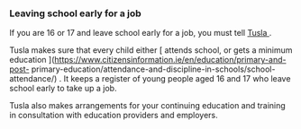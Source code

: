 ###  Leaving school early for a job

If you are 16 or 17 and leave school early for a job, you must tell [ Tusla
](http://www.tusla.ie/) .

Tusla makes sure that every child either [ attends school, or gets a minimum
education ](https://www.citizensinformation.ie/en/education/primary-and-post-
primary-education/attendance-and-discipline-in-schools/school-attendance/) .
It keeps a register of young people aged 16 and 17 who leave school early to
take up a job.

Tusla also makes arrangements for your continuing education and training in
consultation with education providers and employers.
